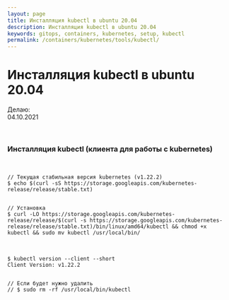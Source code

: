 ```yaml
---
layout: page
title: Инсталляция kubectl в ubuntu 20.04
description: Инсталляция kubectl в ubuntu 20.04
keywords: gitops, containers, kubernetes, setup, kubectl
permalink: /containers/kubernetes/tools/kubectl/
---
```


# Инсталляция kubectl в ubuntu 20.04

Делаю:  
04.10.2021

<br/>

### Инсталляция kubectl (клиента для работы с kubernetes)

<br/>

```shell
// Текущая стабильная версия kubernetes (v1.22.2)
$ echo $(curl -sS https://storage.googleapis.com/kubernetes-release/release/stable.txt)


// Установка
$ curl -LO https://storage.googleapis.com/kubernetes-release/release/$(curl -s https://storage.googleapis.com/kubernetes-release/release/stable.txt)/bin/linux/amd64/kubectl && chmod +x kubectl && sudo mv kubectl /usr/local/bin/
```

<br/>

```
$ kubectl version --client --short
Client Version: v1.22.2


// Если будет нужно удалить
// $ sudo rm -rf /usr/local/bin/kubectl
```
